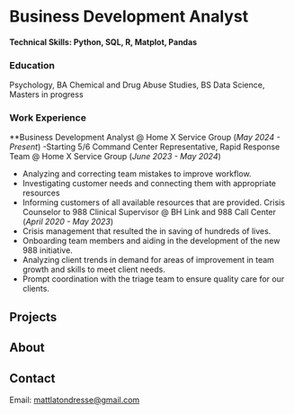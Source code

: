 # Business Development Analyst

#### Technical Skills: Python, SQL, R, Matplot, Pandas

### Education
Psychology, BA
Chemical and Drug Abuse Studies, BS
Data Science, Masters in progress

### Work Experience
**Business Development Analyst @ Home X Service Group (_May 2024 - Present_)
-Starting 5/6
Command Center Representative, Rapid Response Team @ Home X Service Group (_June 2023 - May 2024_)
- Analyzing and correcting team mistakes to improve workflow.
- Investigating customer needs and connecting them with appropriate resources
- Informing customers of all available resources that are provided. 
Crisis Counselor to 988 Clinical Supervisor  @ BH Link and 988 Call Center (_April 2020 - May 2023_)
- Crisis management that resulted the in saving of hundreds of lives.
- Onboarding team members and aiding in the development of the new 988 initiative.
- Analyzing client trends in demand for areas of improvement in team growth and skills to meet client needs.
- Prompt coordination with the triage team to ensure quality care for our clients.

## Projects

## About

## Contact
Email: mattlatondresse@gmail.com

